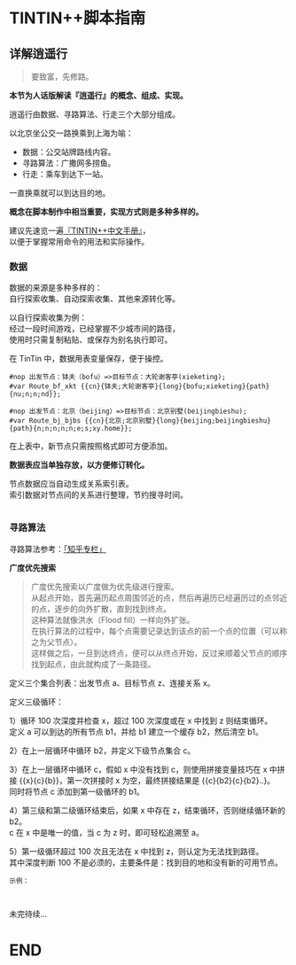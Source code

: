 # TINTIN++脚本指南

## 详解逍遥行

> 要致富，先修路。  

__本节为人话版解读『逍遥行』的概念、组成、实现。__

逍遥行由数据、寻路算法、行走三个大部分组成。  

以北京坐公交一路换乘到上海为喻：  

* 数据：公交站牌路线内容。  
* 寻路算法：广撒网多捞鱼。  
* 行走：乘车到达下一站。  

一直换乘就可以到达目的地。  

__概念在脚本制作中相当重要，实现方式则是多种多样的。__

建议先速览一遍[『TINTIN++中文手册』](./Wiki.md)，  
以便于掌握常用命令的用法和实际操作。

### 数据

数据的来源是多种多样的：  
自行探索收集、自动探索收集、其他来源转化等。

以自行探索收集为例：  
经过一段时间游戏，已经掌握不少城市间的路径，  
使用时只需复制粘贴、或保存为别名执行即可。

在 TinTin 中，数据用表变量保存，便于操控。  

```
#nop 出发节点：钵夫（bofu）=>目标节点：大轮谢客亭(xieketing);
#var Route_bf_xkt {{cn}{钵夫;大轮谢客亭}{long}{bofu;xieketing}{path}{nu;n;n;nd}};

#nop 出发节点：北京（beijing）=>目标节点：北京别墅(beijingbieshu);
#var Route_bj_bjbs {{cn}{北京;北京别墅}{long}{beijing;beijingbieshu}{path}{n;n;n;n;n;e;s;xy.home}};
```

在上表中，新节点只需按照格式即可方便添加。  

__数据表应当单独存放，以方便修订转化。__

节点数据应当自动生成关系索引表。  
索引数据对节点间的关系进行整理，节约搜寻时间。

```
```

### 寻路算法

寻路算法参考：[「知乎专栏」](https://zhuanlan.zhihu.com/p/54510444)

**广度优先搜索**

> 广度优先搜索以广度做为优先级进行搜索。  
从起点开始，首先遍历起点周围邻近的点，然后再遍历已经遍历过的点邻近的点，逐步的向外扩散，直到找到终点。  
这种算法就像洪水（Flood fill）一样向外扩张。  
在执行算法的过程中，每个点需要记录达到该点的前一个点的位置（可以称之为父节点）。   
这样做之后，一旦到达终点，便可以从终点开始，反过来顺着父节点的顺序找到起点，由此就构成了一条路径。

定义三个集合列表：出发节点 a、目标节点 z、连接关系 x。

定义三级循环： 

1）循环 100 次深度并检查 x，超过 100 次深度或在 x 中找到 z 则结束循环。  
定义 a 可以到达的所有节点 b1，并给 b1 建立一个缓存 b2，然后清空 b1。  

2）在上一层循环中循环 b2，并定义下级节点集合 c。  

3）在上一层循环中循环 c，假如 x 中没有找到 c，则使用拼接变量技巧在 x 中拼接 {{x}{c}{b}}，第一次拼接时 x 为空，最终拼接结果是 {{c}{b2}{c}{b2}..}。  
同时将节点 c 添加到第一级循环的 b1。  

4）第三级和第二级循环结束后，如果 x 中存在 z，结束循环，否则继续循环新的 b2。  
c 在 x 中是唯一的值，当 c 为 z 时，即可轻松追溯至 a。  

5）第一级循环超过 100 次且无法在 x 中找到 z，则认定为无法找到路径。  
其中深度判断 100 不是必须的，主要条件是：找到目的地和没有新的可用节点。

```
示例：



```








未完待续...

# END